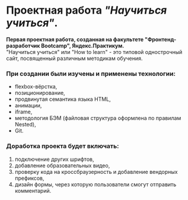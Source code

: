 # Проектная работа *"Научиться учиться"*.  
  
**Первая проектная работа, созданная на факультете "Фронтенд-разработчик Bootcamp", Яндекс.Практикум.**  
"Научиться учиться" или "How to learn" - это типовой однострочный сайт, посвященный различным методикам обучения.  
  
### При создании были изучены и применены технологии:  
* flexbox-вёрстка,
* позиционирование,
* продвинутая семантика языка HTML,
* анимации,
* iframe,
* методология БЭМ (файловая структура оформлена по правилам Nested),
* Git.
  
### Доработка проекта будет включать:
1. подключение других шрифтов,
2. добавление образовательных видео,
3. проверку кода на кроссбраузерность и добавление вендорных префиксов,
4. дизайн формы, через которую пользователи смогут отправить комментарий.